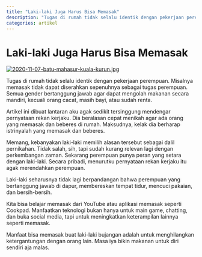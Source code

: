 ```yaml
---
title: "Laki-laki Juga Harus Bisa Memasak"
description: "Tugas di rumah tidak selalu identik dengan pekerjaan perempuan. Misalnya memasak tidak dapat diserahkan sepenuhnya sebagai tugas perempuan."
categories: artikel
---
```

# Laki-laki Juga Harus Bisa Memasak

[![2020-11-07-batu-mahasur-kuala-kurun.jpg](https://images.pexels.com/photos/2284166/pexels-photo-2284166.jpeg?auto=compress&cs=tinysrgb&h=720)](https://www.pexels.com/id-id/foto/orang-yang-memegang-sayur-yang-diiris-2284166/)

Tugas di rumah tidak selalu identik dengan pekerjaan perempuan. Misalnya memasak tidak dapat diserahkan sepenuhnya sebagai tugas perempuan. Semua gender bertanggung jawab agar dapat mengolah makanan secara mandiri, kecuali orang cacat, masih bayi, atau sudah renta. 

Artikel ini dibuat lantaran aku agak sedikit tersinggung mendengar pernyataan rekan kerjaku. Dia beralasan cepat menikah agar ada orang yang memasak dan beberes di rumah. Maksudnya, kelak dia berharap istrinyalah yang memasak dan beberes. 

Memang, kebanyakan laki-laki memilih alasan tersebut sebagai dalil pernikahan. Tidak salah, sih, tapi sudah kurang relevan lagi dengan perkembangan zaman. Sekarang perempuan punya peran yang setara dengan laki-laki. Secara pribadi, menurutku pernyataan rekan kerjaku itu agak merendahkan perempuan. 

Laki-laki seharusnya tidak lagi berpandangan bahwa perempuan yang bertanggung jawab di dapur, membereskan tempat tidur, mencuci pakaian, dan bersih-bersih. 

Kita bisa belajar memasak dari YouTube atau aplikasi memasak seperti Cookpad. Manfaatkan teknologi bukan hanya untuk main game, chatting, dan buka social media, tapi untuk meningkatkan keterampilan lainnya seperti memasak. 

Manfaat bisa memasak buat laki-laki bujangan adalah untuk menghilangkan ketergantungan dengan orang lain. Masa iya bikin makanan untuk diri sendiri aja malas. 